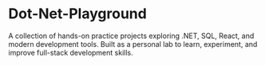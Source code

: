 # Dot-Net-Playground
A collection of hands-on practice projects exploring .NET, SQL, React, and modern development tools. Built as a personal lab to learn, experiment, and improve full-stack development skills.
